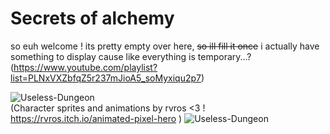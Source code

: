 # Secrets of alchemy

so euh welcome !
its pretty empty over here, ~~so ill fill it once~~ i actually have something to display cause like everything is temporary...?(https://www.youtube.com/playlist?list=PLNxVXZbfqZ5r237mJioA5_soMyxiqu2p7)

![Useless-Dungeon](https://github.com/Amri-Tarik/Useless-Dungeon/blob/master/Useless_Dungeon_2.gif)    
(Character sprites and animations by rvros <3 ! https://rvros.itch.io/animated-pixel-hero )
![Useless-Dungeon](https://github.com/Amri-Tarik/Useless-Dungeon/blob/master/Useless_Dungeon.gif)  
